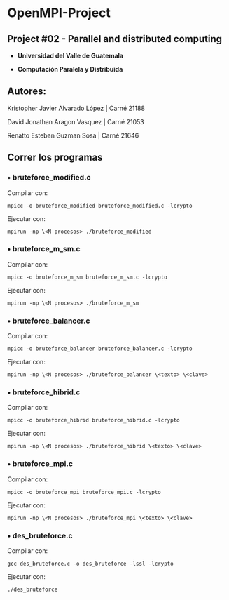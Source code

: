 # OpenMPI-Project

## Project #02 - Parallel and distributed computing

- <strong>Universidad del Valle de Guatemala</strong>

- <strong>Computación Paralela y Distribuida</strong>


## Autores:

Kristopher Javier Alvarado López	 |  Carné 21188

David Jonathan Aragon Vasquez 		 |  Carné 21053

Renatto Esteban Guzman Sosa		   |  Carné 21646

## Correr los programas

### • bruteforce_modified.c

Compilar con:

```mpicc -o bruteforce_modified bruteforce_modified.c -lcrypto```
 
Ejecutar con:

```mpirun -np \<N procesos> ./bruteforce_modified```


### • bruteforce_m_sm.c

Compilar con:

```mpicc -o bruteforce_m_sm bruteforce_m_sm.c -lcrypto```
 
Ejecutar con:

```mpirun -np \<N procesos> ./bruteforce_m_sm```


### • bruteforce_balancer.c

Compilar con:

```mpicc -o bruteforce_balancer bruteforce_balancer.c -lcrypto```
 
Ejecutar con:

```mpirun -np \<N procesos> ./bruteforce_balancer \<texto> \<clave>```

### • bruteforce_hibrid.c

Compilar con:

```mpicc -o bruteforce_hibrid bruteforce_hibrid.c -lcrypto```
 
Ejecutar con:

```mpirun -np \<N procesos> ./bruteforce_hibrid \<texto> \<clave>```

### • bruteforce_mpi.c

Compilar con:

```mpicc -o bruteforce_mpi bruteforce_mpi.c -lcrypto```
 
Ejecutar con:

```mpirun -np \<N procesos> ./bruteforce_mpi \<texto> \<clave>```


### • des_bruteforce.c

Compilar con:

```gcc des_bruteforce.c -o des_bruteforce -lssl -lcrypto```
 
Ejecutar con:

```./des_bruteforce```
